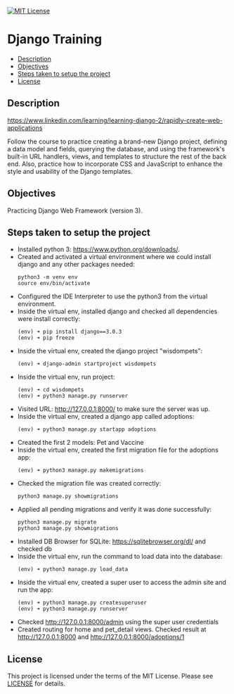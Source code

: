 [![MIT License](https://img.shields.io/badge/License-MIT-green.svg)](LICENSE.md)

# Django Training

* [Description](#description)
* [Objectives](#objectives)
* [Steps taken to setup the project](#steps-taken-to-setup-the-project)
* [License](#license)

## Description
https://www.linkedin.com/learning/learning-django-2/rapidly-create-web-applications

Follow the course to practice creating a brand-new Django project, defining a data model and fields, querying the 
database, and using the framework's built-in URL handlers, views, and templates to structure the rest of the back end. 
Also, practice how to incorporate CSS and JavaScript to enhance the style and usability of the Django templates.

## Objectives
Practicing Django Web Framework (version 3).

## Steps taken to setup the project
- Installed python 3: https://www.python.org/downloads/.
- Created and activated a virtual environment where we could install django and any other packages needed:
    ```
    python3 -m venv env
    source env/bin/activate
    ```
- Configured the IDE Interpreter to use the python3 from the virtual environment. 
- Inside the virtual env, installed django and checked all dependencies were install correctly:
    ```
    (env) ➜ pip install django==3.0.3
    (env) ➜ pip freeze
    ```
- Inside the virtual env, created the django project "wisdompets":
    ```
    (env) ➜ django-admin startproject wisdompets
    ```
- Inside the virtual env, run project:
    ```
    (env) ➜ cd wisdompets
    (env) ➜ python3 manage.py runserver
    ```
- Visited URL: http://127.0.0.1:8000/ to make sure the server was up.
- Inside the virtual env, created a django app called adoptions:
    ```
    (env) ➜ python3 manage.py startapp adoptions
    ```
- Created the first 2 models: Pet and Vaccine
- Inside the virtual env, created the first migration file for the adoptions app:
   ```
   (env) ➜ python3 manage.py makemigrations
   ```
- Checked the migration file was created correctly:
  ```
  python3 manage.py showmigrations
  ```
- Applied all pending migrations and verify it was done successfully:
  ```
  python3 manage.py migrate
  python3 manage.py showmigrations
  ```
- Installed DB Browser for SQLite: https://sqlitebrowser.org/dl/ and checked db
- Inside the virtual env, run the command to load data into the database:
   ```
   (env) ➜ python3 manage.py load_data
   ```
- Inside the virtual env, created a super user to access the admin site and run the app:
   ```
   (env) ➜ python3 manage.py createsuperuser
   (env) ➜ python3 manage.py runserver
   ```
- Checked http://127.0.0.1:8000/admin using the super user credentials
- Created routing for home and pet_detail views. 
Checked result at http://127.0.0.1:8000 and http://127.0.0.1:8000/adoptions/1 
  
## License
This project is licensed under the terms of the MIT License.
Please see [LICENSE](LICENSE.md) for details.
